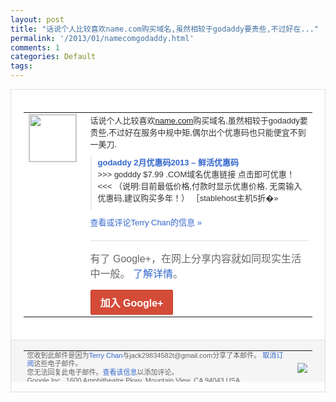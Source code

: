 ```yaml
---
layout: post
title: "话说个人比较喜欢name.com购买域名,虽然相较于godaddy要贵些,不过好在..."
permalink: '/2013/01/namecomgodaddy.html'
comments: 1
categories: Default
tags: 
---
```

<!-- X-Notifications: 1:0bef9cc830000000 -->

<div style="border:solid 1px #dfdfdf;color:#686868;font:13px Arial"><div style="background-color:#fff;padding:20px;"><table cellpadding="0" cellspacing="0"><tr><td style="padding-right:15px;vertical-align:top"><a href="https://plus.google.com/_/notifications/emlink?emr=14900066512970582018&amp;emid=CMCe7_6KkrUCFSoUcgodowsAAA&amp;path=%2F108643996575278738906&amp;dt=1359617797645&amp;uob=8"><img height="75" src="https://lh3.googleusercontent.com/-KKRGTyJ5Bl0/AAAAAAAAAAI/AAAAAAAAtnY/R4QEWIp3Ur0/s75-c-k-a/photo.jpg" style="border:solid 1px #cccccc;" width="75"/></a></td><td style="width:578px;color:#333;font:13px Arial;vertical-align:top"><div style="padding-bottom:10px">话说个人比较喜欢<a class="ot-anchor" href="http://name.com" rel="nofollow">name.com</a>购买域名<wbr/>,虽然相较于godaddy要贵些,不过好<wbr/>在服务中规中矩,偶尔出个优惠码也只能便宜<wbr/>不到一美刀.&nbsp;</div><div style="margin-bottom:10px;padding-left:10px; border-left:2px solid #EAEAEA"><span style="margin-right:5px"><a href="http://xianhuo.org/godaddy-2yue-youhuima2013.html" style="color:#3366CC;text-decoration:none"><span style="font-weight:bold">godaddy 2月优惠码2013 – 鲜活优惠码</span></a><div style="padding-bottom:10px">&gt;&gt;&gt; godddy $7.99 .COM域名优惠链接 点击即可优惠！&lt;&lt;&lt; （说明:目前最低价格,付款时显示优惠价格<wbr/>, 无需输入优惠码,建议购买多年！） ［stablehost主机5折�»</div></span></div><a href="https://plus.google.com/_/notifications/emlink?emr=14900066512970582018&amp;emid=CMCe7_6KkrUCFSoUcgodowsAAA&amp;path=%2F108643996575278738906%2Fposts%2FftaX57yFMkZ%3Fgpinv%3DAMIXal9UrQCB3KZc21pbkevtcU8YUAEAplvhtd3mZBw-WyxdIU41I4CBMPPQ7YgqDS9EarQOG6WmriOhwRVz1iFDNsV1WRHNWN42t5v31sxAJhqBr6jAgiU&amp;dt=1359617797645&amp;uob=8" style="color:#3366CC;text-decoration:none">查看或评论Terry Chan的信息 »</a><div style="margin-top:20px;border-top:solid 1px #dfdfdf"><div style="padding:15px 0;color:#686868;font:16px Arial">有了 Google+，在网上分享内容就如同现实生活中一般。 <a href="http://www.google.com/+/learnmore/" style="color:#3366CC;text-decoration:none">了解详情</a>。</div><a href="https://plus.google.com/_/notifications/emlink?emr=14900066512970582018&amp;emid=CMCe7_6KkrUCFSoUcgodowsAAA&amp;path=%2F%3Fgpinv%3DAMIXal9UrQCB3KZc21pbkevtcU8YUAEAplvhtd3mZBw-WyxdIU41I4CBMPPQ7YgqDS9EarQOG6WmriOhwRVz1iFDNsV1WRHNWN42t5v31sxAJhqBr6jAgiU&amp;dt=1359617797645&amp;uob=8" style="display:inline-block;padding:7px 15px;background-color:#d44b38; color:#fff;font-size:16px; font-weight:bold;border-radius:2px;-webkit-border-radius:2px; -moz-border-radius:2px;border:solid 1px #c43b28; white-space:nowrap;text-decoration:none">加入 Google+</a></div></td></tr></table></div><div style="border-top:solid 1px #dfdfdf;padding:0 20px; background-color:#f5f5f5"><table cellpadding="0" cellspacing="0" style="height:50px"><tbody><tr><td style="vertical-align:middle;width:100%; color:#636363;font:11px Arial; line-height:120%">您收到此邮件是因为<a href="https://plus.google.com/_/notifications/emlink?emr=14900066512970582018&amp;emid=CMCe7_6KkrUCFSoUcgodowsAAA&amp;path=%2F108643996575278738906%3Fgpinv%3DAMIXal9UrQCB3KZc21pbkevtcU8YUAEAplvhtd3mZBw-WyxdIU41I4CBMPPQ7YgqDS9EarQOG6WmriOhwRVz1iFDNsV1WRHNWN42t5v31sxAJhqBr6jAgiU&amp;dt=1359617797645&amp;uob=8" style="color:#3366CC;text-decoration:none">Terry Chan</a>与jack29834582t@gmail.com分享了本邮件。 <a href="https://plus.google.com/_/notifications/emlink?emr=14900066512970582018&amp;emid=CMCe7_6KkrUCFSoUcgodowsAAA&amp;path=%2F_%2Fnonplus%2Femailsettings%3Fgpinv%3DAMIXal9UrQCB3KZc21pbkevtcU8YUAEAplvhtd3mZBw-WyxdIU41I4CBMPPQ7YgqDS9EarQOG6WmriOhwRVz1iFDNsV1WRHNWN42t5v31sxAJhqBr6jAgiU%26est%3DADH5u8WbyrRhago9HyaRSsym9azifju99NMIRrYva2bgLdXHwnwJqlKy48hJ5J3YuIwSOKPbNoaH9RtA55DH_2Mvg2yUtUBTElIq3CVcHmP9JpOtvmwm3kgFN-KS6G3K9fbOFCAelzZjn1Gyd-PyafH6XTdqAWaNKw&amp;dt=1359617797645&amp;uob=8" style="color:#3366CC;text-decoration:none">取消订阅</a>这些电子邮件。<br/>您无法回复此电子邮件。<a href="https://plus.google.com/_/notifications/emlink?emr=14900066512970582018&amp;emid=CMCe7_6KkrUCFSoUcgodowsAAA&amp;path=%2F108643996575278738906%2Fposts%2FftaX57yFMkZ%3Fgpinv%3DAMIXal9UrQCB3KZc21pbkevtcU8YUAEAplvhtd3mZBw-WyxdIU41I4CBMPPQ7YgqDS9EarQOG6WmriOhwRVz1iFDNsV1WRHNWN42t5v31sxAJhqBr6jAgiU&amp;dt=1359617797645&amp;uob=8" style="color:#3366CC;text-decoration:none">查看该信息</a>以添加评论。<br/>Google Inc., 1600 Amphitheatre Pkwy, Mountain View, CA 94043 USA<br/></td><td><img src="https://ssl.gstatic.com/s2/oz/images/notifications/logo/google-plus-6617a72bb36cc548861652780c9e6ff1.png"/></td></tr></tbody></table></div></div>